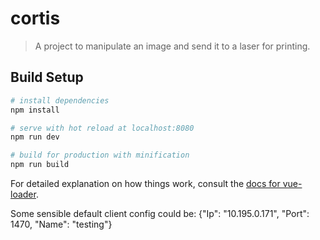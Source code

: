 # cortis

> A project to manipulate an image and send it to a laser for printing.

## Build Setup

``` bash
# install dependencies
npm install

# serve with hot reload at localhost:8080
npm run dev

# build for production with minification
npm run build
```

For detailed explanation on how things work, consult the [docs for vue-loader](http://vuejs.github.io/vue-loader).

Some sensible default client config could be: {"Ip": "10.195.0.171", "Port": 1470, "Name": "testing"}